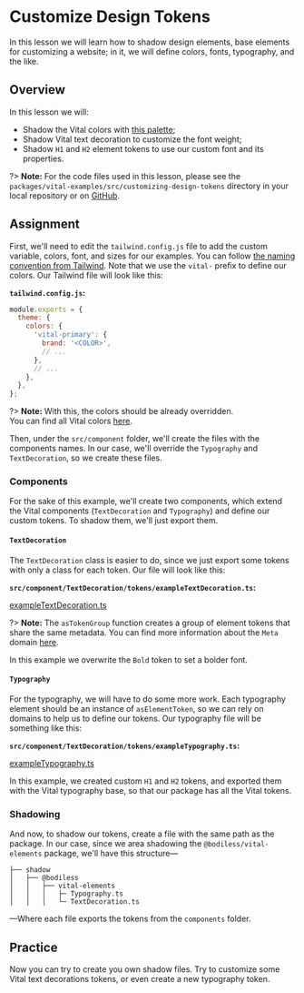 # Customize Design Tokens

In this lesson we will learn how to shadow design elements, base elements for customizing a website;
in it, we will define colors, fonts, typography, and the like.

## Overview

In this lesson we will:

- Shadow the Vital colors with [this palette](https://coolors.co/ccfbfe-cdd6dd-cdcacc-cdaca1-cd8987
  ':target=_blank');
- Shadow Vital text decoration to customize the font weight;
- Shadow `H1` and `H2` element tokens to use our custom font and its properties.

?> **Note:** For the code files used in this lesson, please see the
`packages/vital-examples/src/customizing-design-tokens` directory in your local repository or on
[GitHub](https://github.com/johnsonandjohnson/Bodiless-JS/tree/main/packages/vital-examples/src/customizing-design-tokens
':target=_blank').

## Assignment

First, we'll need to edit the `tailwind.config.js` file to add the custom variable, colors, font,
and sizes for our examples. You can follow [the naming convention from
Tailwind](https://tailwindcss.com/docs/customizing-colors#naming-your-colors ':target=_blank'). Note
that we use the `vital-` prefix to define our colors. Our Tailwind file will look like this:

**`tailwind.config.js`:**

```js
module.exports = {
  theme: {
    colors: {
      'vital-primary': {
        brand: '<COLOR>',
        // ...
      },
      // ...
    },
  },
};
```

?> **Note:** With this, the colors should be already overridden.  
You can find all Vital colors
[here](https://github.com/johnsonandjohnson/Bodiless-JS/blob/main/packages/vital-elements/src/components/Color/tokens/vitalColor.ts
':target=_blank').

Then, under the `src/component` folder, we'll create the files with the components names. In our
case, we'll override the `Typography` and `TextDecoration`, so we create these files.

### Components

For the sake of this example, we'll create two components, which extend the Vital components
(`TextDecoration` and `Typography`) and define our custom tokens. To shadow them, we'll just export
them.

#### `TextDecoration`

The `TextDecoration` class is easier to do, since we just export some tokens with only a class for
each token. Our file will look like this:

**`src/component/TextDecoration/tokens/exampleTextDecoration.ts`:**

[exampleTextDecoration.ts](https://raw.githubusercontent.com/johnsonandjohnson/Bodiless-JS/main/packages/vital-examples/src/customizing-design-tokens/components/TextDecoration/tokens/exampleTextDecoration.ts
':include :type=code')

?> **Note:** The `asTokenGroup` function creates a group of element tokens that share the same
metadata. You can find more information about the `Meta` domain
[here](../../Guides/Tokens/TokenDomains#special-domains).

In this example we overwrite the `Bold` token to set a bolder font.

#### `Typography`

For the typography, we will have to do some more work. Each typography element should be an instance
of `asElementToken`, so we can rely on domains to help us to define our tokens. Our typography file
will be something like this:

**`src/component/TextDecoration/tokens/exampleTypography.ts`:**

[exampleTypography.ts](https://raw.githubusercontent.com/johnsonandjohnson/Bodiless-JS/main/packages/vital-examples/src/customizing-design-tokens/components/Typography/tokens/exampleTypography.ts
':include :type=code')

In this example, we created custom `H1` and `H2` tokens, and exported them with the Vital typography
base, so that our package has all the Vital tokens.

### Shadowing

And now, to shadow our tokens, create a file with the same path as the package. In our case, since
we area shadowing the `@bodiless/vital-elements` package, we'll have this structure—

```text
├── shadow
│   ├── @bodiless
│   │   ├── vital-elements
│   │   │   ├─ Typography.ts
│   │   │   └─ TextDecoration.ts
```

—Where each file exports the tokens from the `components` folder.

## Practice

Now you can try to create you own shadow files. Try to customize some Vital text decorations tokens,
or even create a new typography token.
